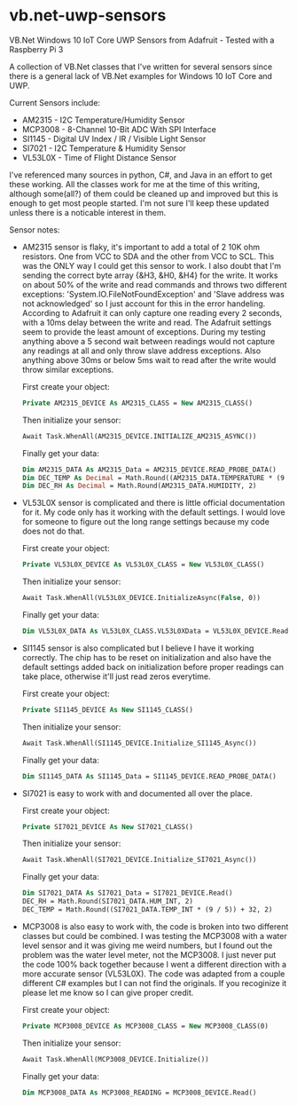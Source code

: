 # vb.net-uwp-sensors
VB.Net Windows 10 IoT Core UWP Sensors from Adafruit - Tested with a Raspberry Pi 3

A collection of VB.Net classes that I've written for several sensors since there is a general lack of VB.Net examples for Windows 10 IoT Core and UWP.

Current Sensors include:
  * AM2315 - I2C Temperature/Humidity Sensor
  * MCP3008 - 8-Channel 10-Bit ADC With SPI Interface
  * SI1145 - Digital UV Index / IR / Visible Light Sensor
  * SI7021 - I2C Temperature & Humidity Sensor
  * VL53L0X - Time of Flight Distance Sensor

I've referenced many sources in python, C#, and Java in an effort to get these working. All the classes work for me at the time of this writing, although some(all?) of them could be cleaned up and improved but this is enough to get most people started. I'm not sure I'll keep these updated unless there is a noticable interest in them.

Sensor notes:

  * AM2315 sensor is flaky, it's important to add a total of 2 10K ohm resistors. One from VCC to SDA and the other from VCC to SCL. This was the ONLY way I could get this sensor to work. I also doubt that I'm sending the correct byte array {&H3, &H0, &H4} for the write. It works on about 50% of the write and read commands and throws two different exceptions: 'System.IO.FileNotFoundException' and 'Slave address was not acknowledged' so I just account for this in the error handeling. According to Adafruit it can only capture one reading every 2 seconds, with a 10ms delay between the write and read. The Adafruit settings seem to provide the least amount of exceptions. During my testing anything above a 5 second wait between readings would not capture any readings at all and only throw slave address exceptions. Also anything above 30ms or below 5ms wait to read after the write would throw similar exceptions.
  
    First create your object:
    ```vb
    Private AM2315_DEVICE As AM2315_CLASS = New AM2315_CLASS()
    ```
    
    Then initialize your sensor:
    ```vb
    Await Task.WhenAll(AM2315_DEVICE.INITIALIZE_AM2315_ASYNC())
    ```
    
    Finally get your data:
    ```vb
    Dim AM2315_DATA As AM2315_Data = AM2315_DEVICE.READ_PROBE_DATA()
    Dim DEC_TEMP As Decimal = Math.Round((AM2315_DATA.TEMPERATURE * (9 / 5)) + 32, 2)
    Dim DEC_RH As Decimal = Math.Round(AM2315_DATA.HUMIDITY, 2)
     ```
    
    
  * VL53L0X sensor is complicated and there is little official documentation for it. My code only has it working with the default settings. I would love for someone to figure out the long range settings because my code does not do that.
    
    First create your object:
    ```vb
    Private VL53L0X_DEVICE As VL53L0X_CLASS = New VL53L0X_CLASS()
    ```
    
    Then initialize your sensor:
    ```vb
    Await Task.WhenAll(VL53L0X_DEVICE.InitializeAsync(False, 0))
    ```
    
    Finally get your data:
    ```vb
    Dim VL53L0X_DATA As VL53L0X_CLASS.VL53L0XData = VL53L0X_DEVICE.Read()
     ```
     
     
  * SI1145 sensor is also complicated but I believe I have it working correctly. The chip has to be reset on initialization and also have the default settings added back on initialization before proper readings can take place, otherwise it'll just read zeros everytime. 
    
    First create your object:
    ```vb
    Private SI1145_DEVICE As New SI1145_CLASS()
    ```
    
    Then initialize your sensor:
    ```vb
    Await Task.WhenAll(SI1145_DEVICE.Initialize_SI1145_Async())
    ```
    
    Finally get your data:
    ```vb
    Dim SI1145_DATA As SI1145_Data = SI1145_DEVICE.READ_PROBE_DATA()
     ```
     
     
  * SI7021 is easy to work with and documented all over the place. 
      
    First create your object:
    ```vb
    Private SI7021_DEVICE As New SI7021_CLASS()
    ```
    
    Then initialize your sensor:
    ```vb
    Await Task.WhenAll(SI7021_DEVICE.Initialize_SI7021_Async())
    ```
    
    Finally get your data:
    ```vb
    Dim SI7021_DATA As SI7021_Data = SI7021_DEVICE.Read()
    DEC_RH = Math.Round(SI7021_DATA.HUM_INT, 2)
    DEC_TEMP = Math.Round((SI7021_DATA.TEMP_INT * (9 / 5)) + 32, 2)
     ```
     
     
  * MCP3008 is also easy to work with, the code is broken into two different classes but could be combined. I was testing the MCP3008 with a water level sensor and it was giving me weird numbers, but I found out the problem was the water level meter, not the MCP3008. I just never put the code 100% back together because I went a different direction with a more accurate sensor (VL53L0X). The code was adapted from a couple different C# examples but I can not find the originals. If you recoginize it please let me know so I can give proper credit. 

    First create your object:
    ```vb
    Private MCP3008_DEVICE As MCP3008_CLASS = New MCP3008_CLASS(0)
    ```
    
    Then initialize your sensor:
    ```vb
    Await Task.WhenAll(MCP3008_DEVICE.Initialize())
    ```
    
    Finally get your data:
    ```vb
    Dim MCP3008_DATA As MCP3008_READING = MCP3008_DEVICE.Read()
     ```
